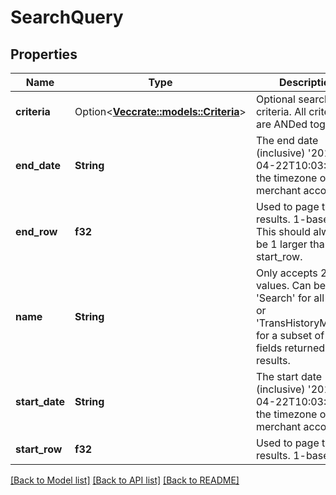 # SearchQuery

## Properties

Name | Type | Description | Notes
------------ | ------------- | ------------- | -------------
**criteria** | Option<[**Vec<crate::models::Criteria>**](Criteria.md)> | Optional search criteria. All criteria are ANDed together. | [optional]
**end_date** | **String** | The end date (inclusive) '2015-04-22T10:03:19' in the timezone of your merchant account. | 
**end_row** | **f32** | Used to page the results. 1-based. This should always be 1 larger than start_row. | 
**name** | **String** | Only accepts 2 values. Can be either 'Search' for all fields or 'TransHistoryMinimal' for a subset of the fields returned in the results. | 
**start_date** | **String** | The start date (inclusive) '2015-04-22T10:03:19' in the timezone of your merchant account. | 
**start_row** | **f32** | Used to page the results. 1-based | 

[[Back to Model list]](../README.md#documentation-for-models) [[Back to API list]](../README.md#documentation-for-api-endpoints) [[Back to README]](../README.md)


